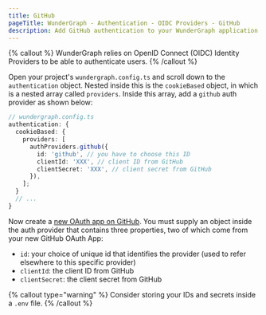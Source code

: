 ```yaml
---
title: GitHub
pageTitle: WunderGraph - Authentication - OIDC Providers - GitHub
description: Add GitHub authentication to your WunderGraph application.
---
```


{% callout %}
WunderGraph relies on OpenID Connect (OIDC) Identity Providers to be able to authenticate users.
{% /callout %}

Open your project's `wundergraph.config.ts` and scroll down to the `authentication` object.
Nested inside this is the `cookieBased` object, in which is a nested array called `providers`.
Inside this array, add a `github` auth provider as shown below:

```typescript
// wundergraph.config.ts
authentication: {
  cookieBased: {
    providers: [
      authProviders.github({
        id: 'github', // you have to choose this ID
        clientId: 'XXX', // client ID from GitHub
        clientSecret: 'XXX', // client secret from GitHub
      }),
    ];
  }
  // ...
}
```

Now create a [new OAuth app on GitHub](https://github.com/settings/applications/new).
You must supply an object inside the auth provider that contains three properties,
two of which come from your new GitHub OAuth App:

- `id`: your choice of unique id that identifies the provider (used to refer elsewhere to this specific provider)
- `clientId`: the client ID from GitHub
- `clientSecret`: the client secret from GitHub

{% callout type="warning" %}
Consider storing your IDs and secrets inside a `.env` file.
{% /callout %}
